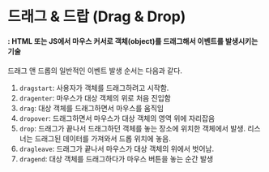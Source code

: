 # 드래그 & 드랍 (Drag & Drop)

#### : HTML 또는 JS에서 마우스 커서로 객체(object)를 드래그해서 이벤트를 발생시키는 기술

드래그 앤 드롭의 일반적인 이벤트 발생 순서는 다음과 같다.

1. `dragstart`: 사용자가 객체를 드래그하려고 시작함.
2. `dragenter`: 마우스가 대상 객체의 위로 처음 진입함
3. `drag`: 대상 객체를 드래그하면서 마우스를 움직임
4. `dropover`: 드래그하면서 마우스가 대상 객체의 영역 위에 자리잡음
5. `drop`: 드래그가 끝나서 드래그하던 객체를 놓는 장소에 위치한 객체에서 발생. 리스너는 드래그된 데이터를 가져와서 드롭 위치에 놓음.
6. `dragleave`: 드래그가 끝나서 마우스가 대상 객체의 위에서 벗어남.
7. `dragend`: 대상 객체를 드래그하다가 마우스 버튼을 놓는 순간 발생
